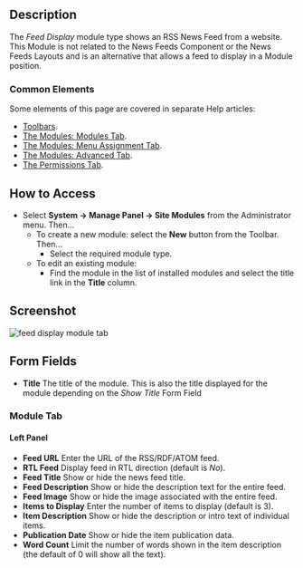 <!-- Filename: Help4.x:Site_Modules:_Feed_Display / Display title: Modules: Feed Display -->

## Description

The *Feed Display* module type shows an RSS News Feed from a website.
This Module is not related to the News Feeds Component or the News Feeds
Layouts and is an alternative that allows a feed to display in a Module
position.

### Common Elements

Some elements of this page are covered in separate Help articles:

* [Toolbars](jdocmanual?article=help/common-elements/toolbars).
* [The Modules: Modules Tab](jdocmanual?article=help/modules/modules-module-tab).
* [The Modules: Menu Assignment Tab](jdocmanual?article=help/modules/modules-menu-assignment-tab).
* [The Modules: Advanced Tab](jdocmanual?article=help/modules/modules-advanced-tab).
* [The Permissions Tab](jdocmanual?article=help/common-elements/edit-permissions).

## How to Access

- Select **System → Manage Panel → Site Modules** from the
  Administrator menu. Then...
  - To create a new module: select the **New** button from the Toolbar. Then...
    - Select the required module type.
  - To edit an existing module:
    - Find the module in the list of installed modules and select the
      title link in the **Title** column.

## Screenshot

![feed display module tab](../../../en/images/modules-site/modules-feed-display-module-tab.png)

## Form Fields

- **Title** The title of the module. This is also the title displayed
  for the module depending on the *Show Title* Form Field

### Module Tab

#### Left Panel

- **Feed URL** Enter the URL of the RSS/RDF/ATOM feed.
- **RTL Feed** Display feed in RTL direction (default is *No*).
- **Feed Title** Show or hide the news feed title.
- **Feed Description** Show or hide the description text for the entire feed.
- **Feed Image** Show or hide the image associated with the entire feed.
- **Items to Display** Enter the number of items to display (default is 3).
- **Item Description** Show or hide the description or intro text of individual
  items.
- **Publication Date** Show or hide the item publication data.
- **Word Count** Limit the number of words shown in the item description (the
  default of 0 will show all the text).
